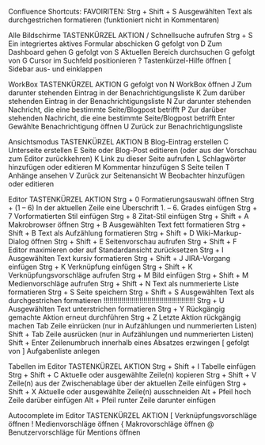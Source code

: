 Confluence Shortcuts:
FAVOIRITEN:
Strg + Shift + S Ausgewählten Text als durchgestrichen formatieren (funktioniert nicht in Kommentaren)

Alle Bildschirme
TASTENKÜRZEL AKTION
/ Schnellsuche aufrufen
Strg + S Ein integriertes aktives Formular abschicken
G gefolgt von D Zum Dashboard gehen
G gefolgt von S Aktuellen Bereich durchsuchen
G gefolgt von G Cursor im Suchfeld positionieren
? Tastenkürzel-Hilfe öffnen
[ Sidebar aus- und einklappen

WorkBox
TASTENKÜRZEL AKTION
G gefolgt von N WorkBox öffnen
J Zum darunter stehenden Eintrag in der Benachrichtigungsliste
K Zum darüber stehenden Eintrag in der Benachrichtigungsliste
N Zur darunter stehenden Nachricht, die eine bestimmte Seite/Blogpost betrifft
P Zur darüber stehenden Nachricht, die eine bestimmte Seite/Blogpost betrifft
Enter Gewählte Benachrichtigung öffnen
U Zurück zur Benachrichtigungsliste

Ansichtsmodus
TASTENKÜRZEL AKTION
B Blog-Eintrag erstellen
C Unterseite erstellen
E Seite oder Blog-Post editieren (oder aus der Vorschau zum Editor zurückkehren)
K Link zu dieser Seite aufrufen
L Schlagwörter hinzufügen oder editieren
M Kommentar hinzufügen
S Seite teilen
T Anhänge ansehen
V Zurück zur Seitenansicht
W Beobachter hinzufügen oder editieren

Editor
TASTENKÜRZEL AKTION
Strg + 0 Formatierungsauswahl öffnen
Strg + (1 – 6) In der aktuellen Zeile eine Überschrift 1. – 6. Grades einfügen
Strg + 7 Vorformatierten Stil einfügen
Strg + 8 Zitat-Stil einfügen
Strg + Shift + A Makrobrowser öffnen
Strg + B Ausgewählten Text fett formatieren
Strg + Shift + B Text als Aufzählung formatieren
Strg + Shift + D Wiki-Markup-Dialog öffnen
Strg + Shift + E Seitenvorschau aufrufen
Strg + Shift + F Editor maximieren oder auf Standardansicht zurücksetzen
Strg + I Ausgewählten Text kursiv formatieren
Strg + Shift + J JIRA-Vorgang einfügen
Strg + K Verknüpfung einfügen
Strg + Shift + K Verknüpfungsvorschläge aufrufen
Strg + M Bild einfügen
Strg + Shift + M Medienvorschläge aufrufen
Strg + Shift + N Text als nummerierte Liste formatieren
Strg + S Seite speichern
Strg + Shift + S Ausgewählten Text als durchgestrichen formatieren  !!!!!!!!!!!!!!!!!!!!!!!!!!!!!!!!!!!!!!!!!!!!!!
Strg + U Ausgewählten Text unterstrichen formatieren
Strg + Y Rückgängig gemachte Aktion erneut durchführen
Strg + Z Letzte Aktion rückgängig machen
Tab Zeile einrücken (nur in Aufzählungen und nummerierten Listen)
Shift + Tab Zeile ausrücken (nur in Aufzählungen und nummerierten Listen)
Shift + Enter Zeilenumbruch innerhalb eines Absatzes erzwingen
[ gefolgt von ] Aufgabenliste anlegen

Tabellen im Editor
TASTENKÜRZEL AKTION
Strg + Shift + I Tabelle einfügen
Strg + Shift + C Aktuelle oder ausgewählte Zeile(n) kopieren
Strg + Shift + V Zeile(n) aus der Zwischenablage über der aktuellen Zeile einfügen
Strg + Shift + X Aktuelle oder ausgewählte Zeile(n) ausschneiden
Alt + Pfeil hoch Zeile darüber einfügen
Alt + Pfeil runter Zeile darunter einfügen

Autocomplete im Editor
TASTENKÜRZEL AKTION
[ Verknüpfungsvorschläge öffnen
! Medienvorschläge öffnen
{ Makrovorschläge öffnen
@ Benutzervorschläge für Mentions öffnen

